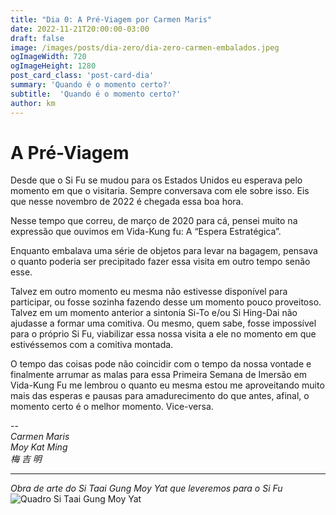 ```yaml
---
title: "Dia 0: A Pré-Viagem por Carmen Maris"
date: 2022-11-21T20:00:00-03:00
draft: false
image: /images/posts/dia-zero/dia-zero-carmen-embalados.jpeg
ogImageWidth: 720
ogImageHeight: 1280
post_card_class: 'post-card-dia'
summary: 'Quando é o momento certo?'
subtitle:  'Quando é o momento certo?'
author: km
---
```


# A Pré-Viagem

Desde que o Si Fu se mudou para os Estados Unidos eu esperava pelo momento em que o visitaria. Sempre conversava com ele sobre isso. Eis que nesse novembro de 2022 é chegada essa boa hora.

Nesse tempo que correu, de março de 2020 para cá, pensei muito na expressão que ouvimos em Vida-Kung fu: A “Espera Estratégica”.

Enquanto embalava uma série de objetos para levar na bagagem, pensava o quanto poderia ser precipitado fazer essa visita em outro tempo senão esse.

Talvez em outro momento eu mesma não estivesse disponível para participar, ou fosse sozinha fazendo desse um momento pouco proveitoso.
Talvez em um momento anterior a sintonia Si-To e/ou Si Hing-Dai não ajudasse a formar uma comitiva.
Ou mesmo, quem sabe, fosse impossível para o próprio Si Fu, viabilizar essa nossa visita a ele no momento em que estivéssemos com a comitiva montada.

O tempo das coisas pode não coincidir com o tempo da nossa vontade e finalmente arrumar as malas para essa Primeira Semana de Imersão em Vida-Kung Fu me lembrou o quanto eu mesma estou me aproveitando muito mais das esperas e pausas para amadurecimento do que antes, afinal, o momento certo é o melhor momento. Vice-versa.

--  
_Carmen Maris_  
_Moy Kat Ming_  
_梅 吉 明_  

***

_Obra de arte do Si Taai Gung Moy Yat que leveremos para o Si Fu_
![Quadro Si Taai Gung Moy Yat](/images/posts/dia-zero/dia-zero-carmen-quadro-moy-yat.jpeg)